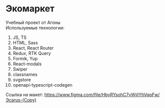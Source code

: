 # Экомаркет

Учебный проект от Агоны  
Используемые технологии:

1. JS, TS
2. HTML, Sass
3. React, React Router
4. Redux, RTK Query
5. Formik, Yup
6. React-modals
7. Swiper
8. classnames
9. svgstore
10. openapi-typescript-codegen

Ссылка на макет:
https://www.figma.com/file/HbyRYsohC7vWjilYhVqpFw/Эcarus-(Copy)